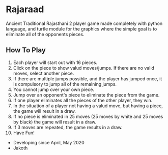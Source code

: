 # Rajaraad
Ancient Traditional Rajasthani 2 player game made completely with python language, and turtle module for the graphics where the simple goal is to eliminate all of the opponents pieces.

## How To Play

1) Each player will start out with 16 pieces.
2) Click on the piece to show valud moves/jumps. If there are no valid moves, select another piece.
3) If there are multiple jumps possible, and the player has jumped once, it is compulsory to jump all of the remaining jumps.
4) You cannot jump over your own piece.
5) Jump over an opponent's piece to eliminate the piece from the game.
6) If one player eliminates all the pieces of the other player, they win.
7) In the situation of a player not having a valud move, but having a piece, the game will result in a draw. 
8) If no piece is eliminated in 25 moves (25 moves by white and 25 moves by black) the game will result in a draw.
9) If 3 moves are repeated, the game results in a draw.
10) Have Fun!

- Developing since April, May 2020
- Jakoth
